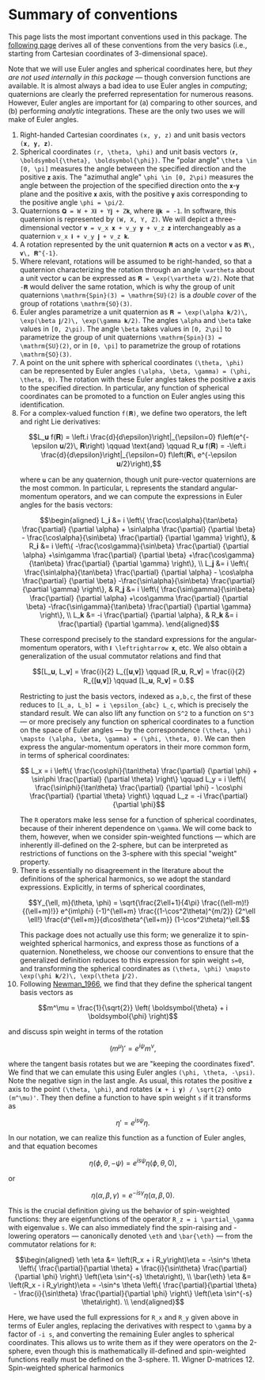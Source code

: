 # Summary of conventions

This page lists the most important conventions used in this package.
The [following page](@ref "Details of conventions") derives all of
these conventions from the very basics (i.e., starting from Cartesian
coordinates of 3-dimensional space).

Note that we will use Euler angles and spherical coordinates here, but
*they are not used internally in this package* — though conversion
functions are available.  It is almost always a bad idea to use Euler
angles in *computing*; quaternions are clearly the preferred
representation for numerous reasons.  However, Euler angles are
important for (a) comparing to other sources, and (b) performing
*analytic* integrations.  These are the only two uses we will make of
Euler angles.

1. Right-handed Cartesian coordinates ``(x, y, z)`` and unit basis
   vectors ``(𝐱, 𝐲, 𝐳)``.
2. Spherical coordinates ``(r, \theta, \phi)`` and unit basis vectors
   ``(𝐫, \boldsymbol{\theta}, \boldsymbol{\phi})``.  The "polar
   angle" ``\theta \in [0, \pi]`` measures the angle between the
   specified direction and the positive ``𝐳`` axis.  The "azimuthal
   angle" ``\phi \in [0, 2\pi)`` measures the angle between the
   projection of the specified direction onto the ``𝐱``-``𝐲`` plane
   and the positive ``𝐱`` axis, with the positive ``𝐲`` axis
   corresponding to the positive angle ``\phi = \pi/2``.
3. Quaternions ``𝐐 = W + X𝐢 + Y𝐣 + Z𝐤``, where ``𝐢𝐣𝐤 = -1``.
   In software, this quaternion is represented by ``(W, X, Y, Z)``.
   We will depict a three-dimensional vector ``𝐯 = v_x 𝐱 + v_y 𝐲 +
   v_z 𝐳`` interchangeably as a quaternion ``v_x 𝐢 + v_y 𝐣 + v_z
   𝐤``.
4. A rotation represented by the unit quaternion ``𝐑`` acts on a
   vector ``𝐯`` as ``𝐑\, 𝐯\, 𝐑^{-1}``.
5. Where relevant, rotations will be assumed to be right-handed, so
   that a quaternion characterizing the rotation through an angle
   ``\vartheta`` about a unit vector ``𝐮`` can be expressed as ``𝐑 =
   \exp(\vartheta 𝐮/2)``.  Note that ``-𝐑`` would deliver the same
   rotation, which is why the group of unit quaternions
   ``\mathrm{Spin}(3) = \mathrm{SU}(2)`` is a *double cover* of the
   group of rotations ``\mathrm{SO}(3)``.
6. Euler angles parametrize a unit quaternion as ``𝐑 = \exp(\alpha
   𝐤/2)\, \exp(\beta 𝐣/2)\, \exp(\gamma 𝐤/2)``.  The angles
   ``\alpha`` and ``\beta`` take values in ``[0, 2\pi)``.  The angle
   ``\beta`` takes values in ``[0, 2\pi]`` to parametrize the group of
   unit quaternions ``\mathrm{Spin}(3) = \mathrm{SU}(2)``, or in ``[0,
   \pi]`` to parametrize the group of rotations ``\mathrm{SO}(3)``.
7. A point on the unit sphere with spherical coordinates ``(\theta,
   \phi)`` can be represented by Euler angles ``(\alpha, \beta,
   \gamma) = (\phi, \theta, 0)``.  The rotation with these Euler
   angles takes the positive ``𝐳`` axis to the specified direction.
   In particular, any function of spherical coordinates can be
   promoted to a function on Euler angles using this identification.
8. For a complex-valued function ``f(𝐑)``, we define two operators,
   the left and right Lie derivatives:
   ```math
   L_𝐮 f(𝐑) = \left.i \frac{d}{d\epsilon}\right|_{\epsilon=0}
   f\left(e^{-\epsilon 𝐮/2}\, 𝐑\right)
   \qquad \text{and} \qquad
   R_𝐮 f(𝐑) = -\left.i \frac{d}{d\epsilon}\right|_{\epsilon=0}
   f\left(𝐑\, e^{-\epsilon 𝐮/2}\right),
   ```
   where ``𝐮`` can be any quaternion, though unit pure-vector
   quaternions are the most common.  In particular, ``L`` represents
   the standard angular-momentum operators, and we can compute the
   expressions in Euler angles for the basis vectors:
   ```math
   \begin{aligned}
    L_𝐢 &= i \left\{
        \frac{\cos\alpha}{\tan\beta} \frac{\partial} {\partial \alpha}
        + \sin\alpha \frac{\partial} {\partial \beta}
        - \frac{\cos\alpha}{\sin\beta} \frac{\partial} {\partial \gamma}
    \right\},
    &
    R_𝐢 &= i \left\{
        -\frac{\cos\gamma}{\sin\beta} \frac{\partial} {\partial \alpha}
        +\sin\gamma \frac{\partial} {\partial \beta}
        +\frac{\cos\gamma}{\tan\beta} \frac{\partial} {\partial \gamma}
    \right\},
    \\
    L_𝐣 &= i \left\{
        \frac{\sin\alpha}{\tan\beta} \frac{\partial} {\partial \alpha}
        - \cos\alpha \frac{\partial} {\partial \beta}
        -\frac{\sin\alpha}{\sin\beta} \frac{\partial} {\partial \gamma}
    \right\},
    &
    R_𝐣 &= i \left\{
        \frac{\sin\gamma}{\sin\beta} \frac{\partial} {\partial \alpha}
        +\cos\gamma \frac{\partial} {\partial \beta}
        -\frac{\sin\gamma}{\tan\beta} \frac{\partial} {\partial \gamma}
    \right\},
    \\
    L_𝐤 &= -i \frac{\partial} {\partial \alpha},
    &
    R_𝐤 &= i \frac{\partial} {\partial \gamma}.
   \end{aligned}
   ```
   These correspond precisely to the standard expressions for the
   angular-momentum operators, with ``𝐢 \leftrightarrow 𝐱``, etc.
   We also obtain a generalization of the usual commutator relations
   and find that
   ```math
   [L_𝐮, L_𝐯] = \frac{i}{2} L_{[𝐮,𝐯]}
   \qquad
   [R_𝐮, R_𝐯] = \frac{i}{2} R_{[𝐮,𝐯]}
   \qquad
   [L_𝐮, R_𝐯] = 0.
   ```
   Restricting to just the basis vectors, indexed as ``a,b,c``, the
   first of these reduces to ``[L_a, L_b] = i \epsilon_{abc} L_c``,
   which is precisely the standard result.  We can also lift any
   function on ``S^2`` to a function on ``S^3`` — or more precisely
   any function on spherical coordinates to a function on the space of
   Euler angles — by the correspondence ``(\theta, \phi) \mapsto
   (\alpha, \beta, \gamma) = (\phi, \theta, 0)``.  We can then express
   the angular-momentum operators in their more common form, in terms
   of spherical coordinates:
   ```math
    L_x = i \left\{
        \frac{\cos\phi}{\tan\theta} \frac{\partial} {\partial \phi}
        + \sin\phi \frac{\partial} {\partial \theta}
    \right\}
    \qquad
    L_y = i \left\{
        \frac{\sin\phi}{\tan\theta} \frac{\partial} {\partial \phi}
        - \cos\phi \frac{\partial} {\partial \theta}
    \right\}
    \qquad
    L_z = -i \frac{\partial} {\partial \phi}
   ```
   The ``R`` operators make less sense for a function of spherical
   coordinates, because of their inherent dependence on ``\gamma``.
   We will come back to them, however, when we consider spin-weighted
   functions — which are inherently ill-defined on the 2-sphere, but
   can be interpreted as restrictions of functions on the 3-sphere
   with this special "weight" property.
9. There is essentially no disagreement in the literature about the
   definitions of the spherical harmonics, so we adopt the standard
   expressions.  Explicitly, in terms of spherical coordinates,
   ```math
   Y_{\ell, m}(\theta, \phi)
   =
   \sqrt{\frac{2\ell+1}{4\pi} \frac{(\ell-m)!}{(\ell+m)!}}
   e^{im\phi}
   (-1)^{\ell+m} \frac{(1-\cos^2\theta)^{m/2}} {2^\ell \ell!}
   \frac{d^{\ell+m}}{d\cos\theta^{\ell+m}} (1-\cos^2\theta)^\ell.
   ```
   This package does not actually use this form; we generalize it to
   spin-weighted spherical harmonics, and express those as functions
   of a quaternion.  Nonetheless, we choose our conventions to ensure
   that the generalized definition reduces to this expression for spin
   weight ``s=0``, and transforming the spherical coordinates as
   ``(\theta, \phi) \mapsto \exp(\phi 𝐤/2)\, \exp(\theta 𝐣/2).``
10. Following [Newman_1966](@citet), we find that they define the
   spherical tangent basis vectors as
   ```math
   m^\mu = \frac{1}{\sqrt{2}} \left(
       \boldsymbol{\theta} + i \boldsymbol{\phi}
   \right)
   ```
   and discuss spin weight in terms of the rotation
   ```math
   (m^\mu)' = e^{i\psi} m^\nu,
   ```
   where the tangent basis rotates but we are "keeping the
   coordinates fixed".   We find that we can emulate this using Euler
   angles ``(\phi, \theta, -\psi)``.  Note the negative sign in the
   last angle.  As usual, this rotates the positive ``𝐳`` axis to
   the point ``(\theta, \phi)``, and rotates ``(𝐱 + i 𝐲) /
   \sqrt{2}`` onto ``(m^\mu)'``.  They then define a function to have
   spin weight ``s`` if it transforms as
   ```math
   \eta' = e^{is\psi} \eta.
   ```
   In our notation, we can realize this function as a function of
   Euler angles, and that equation becomes
   ```math
   \eta(\phi, \theta, -\psi) = e^{is\psi} \eta(\phi, \theta, 0),
   ```
   or
   ```math
   \eta(\alpha, \beta, \gamma) = e^{-is\gamma} \eta(\alpha, \beta, 0).
   ```
   This is the crucial definition giving us the behavior of
   spin-weighted functions: they are eigenfunctions of the operator
   ``R_z = i \partial_\gamma`` with eigenvalue ``s``.  We can also
   immediately find the spin-raising and -lowering operators —
   canonically denoted ``\eth`` and ``\bar{\eth}`` — from the
   commutator relations for ``R``:
   ```math
   \begin{aligned}
   \eth \eta &= \left(R_x + i R_y\right)\eta
       = -\sin^s \theta \left\{
           \frac{\partial}{\partial \theta}
           + \frac{i}{\sin\theta} \frac{\partial}{\partial \phi}
       \right\} \left(\eta \sin^{-s} \theta\right), \\
   \bar{\eth} \eta &= \left(R_x - i R_y\right)\eta
       = -\sin^s \theta \left\{
           \frac{\partial}{\partial \theta}
           - \frac{i}{\sin\theta} \frac{\partial}{\partial \phi}
       \right\} \left(\eta \sin^{-s} \theta\right). \\
   \end{aligned}
   ```
   Here, we have used the full expressions for ``R_x`` and ``R_y``
   given above in terms of Euler angles, replacing the derivatives
   with respect to ``\gamma`` by a factor of ``-i s``, and converting
   the remaining Euler angles to spherical coordinates.  This allows
   us to write them as if they were operators on the 2-sphere, even
   though this is mathematically ill-defined and spin-weighted
   functions really must be defined on the 3-sphere.
11. Wigner D-matrices
12. Spin-weighted spherical harmonics
